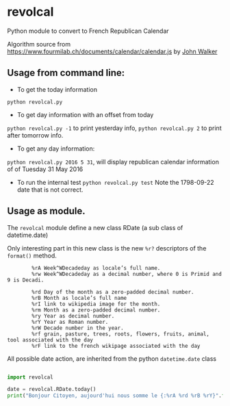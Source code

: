 # revolcal
Python module to convert to French Republican Calendar


Algorithm source from https://www.fourmilab.ch/documents/calendar/calendar.js
by [John Walker](https://en.wikipedia.org/wiki/John_Walker_(programmer))

## Usage from command line:

* To get the today information

`python revolcal.py`

* To get day information with an offset from today

`python revolcal.py -1` to print yesterday info, `python revolcal.py 2` to print after tomorrow info.

* To get any day information:

`python revolcal.py 2016 5 31`, will display republican calendar information of of Tuesday 31 May 2016

* To run the internal test
`python revolcal.py test`
Note the 1798-09-22 date that is not correct.

## Usage as module.
The `revolcal` module define a new class RDate (a sub class of datetime.date)

Only interesting part in this new class is the new `%r?` descriptors of the `format()` method.


            %rA Week^WDecadeday as locale’s full name.
            %rw Week^WDecadeday as a decimal number, where 0 is Primid and 9 is Decadi.

            %rd Day of the month as a zero-padded decimal number.
            %rB Month as locale’s full name
            %rI link to wikipedia image for the month.
            %rm Month as a zero-padded decimal number.
            %ry Year as decimal number.
            %rY Year as Roman number.
            %rW Decade number in the year.
            %rf grain, pasture, trees, roots, flowers, fruits, animal, tool associated with the day
            %rF link to the french wikipage associated with the day

All possible date action, are inherited from the python `datetime.date` class

```python

import revolcal

date = revolcal.RDate.today()
print("Bonjour Citoyen, aujourd'hui nous somme le {:%rA %rd %rB %rY}".format(date))
```
